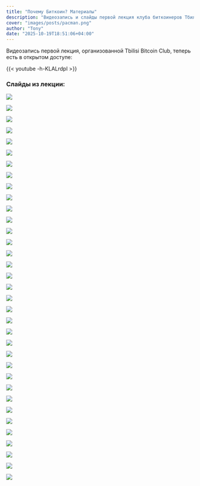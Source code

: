 ```yaml
---
title: "Почему Биткоин? Материалы"
description: "Видеозапись и слайды первой лекция клуба биткоинеров Тбилиси."
cover: "images/posts/pacman.png"
author: "Tony"
date: "2025-10-19T18:51:06+04:00"
---
```


Видеозапись первой лекция, организованной Tbilisi Bitcoin Club, теперь  есть в открытом доступе:

{{< youtube -h-KLALrdpI >}}

### Слайды из лекции: 

![](/tbmc/images/posts/l1-slides/why-bitcoin.001.webp)

![](/tbmc/images/posts/l1-slides/why-bitcoin.002.webp)

![](/tbmc/images/posts/l1-slides/why-bitcoin.003.webp)

![](/tbmc/images/posts/l1-slides/why-bitcoin.004.webp)

![](/tbmc/images/posts/l1-slides/why-bitcoin.005.webp)

![](/tbmc/images/posts/l1-slides/why-bitcoin.006.webp)

![](/tbmc/images/posts/l1-slides/why-bitcoin.007.webp)

![](/tbmc/images/posts/l1-slides/why-bitcoin.008.webp)

![](/tbmc/images/posts/l1-slides/why-bitcoin.009.webp)

![](/tbmc/images/posts/l1-slides/why-bitcoin.010.webp)

![](/tbmc/images/posts/l1-slides/why-bitcoin.011.webp)

![](/tbmc/images/posts/l1-slides/why-bitcoin.012.webp)

![](/tbmc/images/posts/l1-slides/why-bitcoin.013.webp)

![](/tbmc/images/posts/l1-slides/why-bitcoin.014.webp)

![](/tbmc/images/posts/l1-slides/why-bitcoin.0015.webp)

![](/tbmc/images/posts/l1-slides/why-bitcoin.016.webp)

![](/tbmc/images/posts/l1-slides/why-bitcoin.017.webp)

![](/tbmc/images/posts/l1-slides/why-bitcoin.018.webp)

![](/tbmc/images/posts/l1-slides/why-bitcoin.019.webp)

![](/tbmc/images/posts/l1-slides/why-bitcoin.020.webp)

![](/tbmc/images/posts/l1-slides/why-bitcoin.021.webp)

![](/tbmc/images/posts/l1-slides/why-bitcoin.022.webp)

![](/tbmc/images/posts/l1-slides/why-bitcoin.023.webp)

![](/tbmc/images/posts/l1-slides/why-bitcoin.024.webp)

![](/tbmc/images/posts/l1-slides/why-bitcoin.025.webp)

![](/tbmc/images/posts/l1-slides/why-bitcoin.026.webp)

![](/tbmc/images/posts/l1-slides/why-bitcoin.027.webp)

![](/tbmc/images/posts/l1-slides/why-bitcoin.028.webp)

![](/tbmc/images/posts/l1-slides/why-bitcoin.029.webp)

![](/tbmc/images/posts/l1-slides/why-bitcoin.030.webp)

![](/tbmc/images/posts/l1-slides/why-bitcoin.031.webp)

![](/tbmc/images/posts/l1-slides/why-bitcoin.032.webp)

![](/tbmc/images/posts/l1-slides/why-bitcoin.033.webp)

![](/tbmc/images/posts/l1-slides/why-bitcoin.034.webp)

![](/tbmc/images/posts/l1-slides/why-bitcoin.035.webp)
